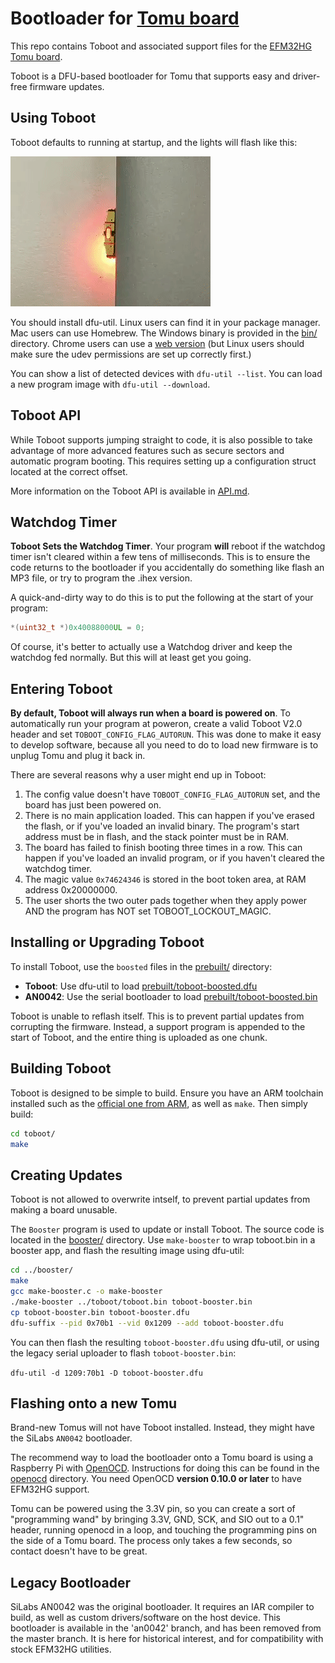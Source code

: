 # Bootloader for [Tomu board](http://tomu.im)

This repo contains Toboot and associated support files for the [EFM32HG Tomu board](https://github.com/im-tomu/tomu-hardware).

Toboot is a DFU-based bootloader for Tomu that supports easy and driver-free firmware updates.

## Using Toboot

Toboot defaults to running at startup, and the lights will flash like this:

![Toboot Pattern](media/toboot-mode.gif?raw=true "Toboot Pattern")

You should install dfu-util.  Linux users can find it in your package manager.  Mac users can use Homebrew.  The Windows binary is provided in the [bin/](./bin) directory.  Chrome users can use a [web version](https://devanlai.github.io/webdfu/dfu-util/) (but Linux users should make sure the udev permissions are set up correctly first.)

You can show a list of detected devices with `dfu-util --list`.  You can load a new program image with `dfu-util --download`.

## Toboot API

While Toboot supports jumping straight to code, it is also possible to take advantage of more advanced features such as secure sectors and automatic program booting.  This requires setting up a configuration struct located at the correct offset.

More information on the Toboot API is available in [API.md](API.md).

## Watchdog Timer

**Toboot Sets the Watchdog Timer**.  Your program **will** reboot if the watchdog timer isn't cleared within a few tens of milliseconds.  This is to ensure the code returns to the bootloader if you accidentally do something like flash an MP3 file, or try to program the .ihex version.

A quick-and-dirty way to do this is to put the following at the start of your program:

````c++
*(uint32_t *)0x40088000UL = 0;
````

Of course, it's better to actually use a Watchdog driver and keep the watchdog fed normally.  But this will at least get you going.

## Entering Toboot

**By default, Toboot will always run when a board is powered on**.  To automatically run your program at poweron, create a valid Toboot V2.0 header and set `TOBOOT_CONFIG_FLAG_AUTORUN`.  This was done to make it easy to develop software, because all you need to do to load new firmware is to unplug Tomu and plug it back in.

There are several reasons why a user might end up in Toboot:

1. The config value doesn't have `TOBOOT_CONFIG_FLAG_AUTORUN` set, and the board has just been powered on.
1. There is no main application loaded.  This can happen if you've erased the flash, or if you've loaded an invalid binary.  The program's start address must be in flash, and the stack pointer must be in RAM.
1. The board has failed to finish booting three times in a row.  This can happen if you've loaded an invalid program, or if you haven't cleared the watchdog timer.
1. The magic value `0x74624346` is stored in the boot token area, at RAM address 0x20000000.
1. The user shorts the two outer pads together when they apply power AND the program has NOT set TOBOOT_LOCKOUT_MAGIC.

## Installing or Upgrading Toboot

To install Toboot, use the `boosted` files in the [prebuilt/](./prebuilt) directory:

* **Toboot**: Use dfu-util to load [prebuilt/toboot-boosted.dfu](./prebuilt/toboot-boosted.dfu)
* **AN0042**: Use the serial bootloader to load [prebuilt/toboot-boosted.bin](./prebuilt/toboot-boosted.bin)

Toboot is unable to reflash itself.  This is to prevent partial updates from corrupting the firmware.  Instead, a support program is appended to the start of Toboot, and the entire thing is uploaded as one chunk.

## Building Toboot

Toboot is designed to be simple to build.  Ensure you have an ARM toolchain installed such as the [official one from ARM](https://developer.arm.com/open-source/gnu-toolchain/gnu-rm), as well as `make`.  Then simply build:

````sh
cd toboot/
make
````

## Creating Updates

Toboot is not allowed to overwrite intself, to prevent partial updates from making a board unusable.

The `Booster` program is used to update or install Toboot.  The source code is located in the [booster/](./booster) directory.  Use `make-booster` to wrap toboot.bin in a booster app, and flash the resulting image using dfu-util:

````sh
cd ../booster/
make
gcc make-booster.c -o make-booster
./make-booster ../toboot/toboot.bin toboot-booster.bin
cp toboot-booster.bin toboot-booster.dfu
dfu-suffix --pid 0x70b1 --vid 0x1209 --add toboot-booster.dfu
````

You can then flash the resulting `toboot-booster.dfu` using dfu-util, or using the legacy serial uploader to flash `toboot-booster.bin`:

`dfu-util -d 1209:70b1 -D toboot-booster.dfu`

## Flashing onto a new Tomu

Brand-new Tomus will not have Toboot installed.  Instead, they might have the SiLabs `AN0042` bootloader.  

The recommend way to load the bootloader onto a Tomu board is using a Raspberry Pi with
[OpenOCD](http://openocd.org/). Instructions for doing this can be found in the
[openocd](openocd) directory. You need OpenOCD **version 0.10.0 or later** to
have EFM32HG support.

Tomu can be powered using the 3.3V pin, so you can create a sort of "programming wand" by bringing 3.3V, GND, SCK, and SIO out to a 0.1" header, running openocd in a loop, and touching the programming pins on the side of a Tomu board.  The process only takes a few seconds, so contact doesn't have to be great.

## Legacy Bootloader

SiLabs AN0042 was the original bootloader.  It requires an IAR compiler to build, as well as custom drivers/software on the host device.  This bootloader is available in the 'an0042' branch, and has been removed from the master branch.  It is here for historical interest, and for compatibility with stock EFM32HG utilities.
